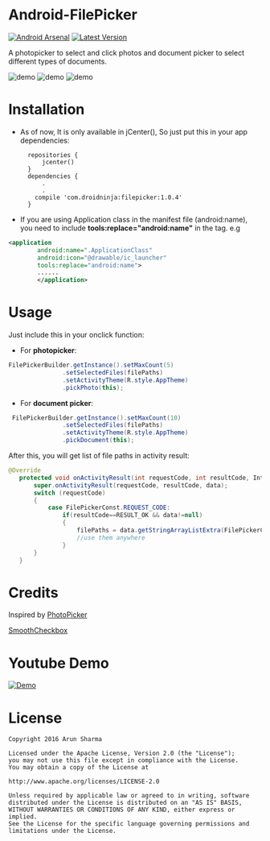 # Android-FilePicker
[![Android Arsenal](https://img.shields.io/badge/Android%20Arsenal-Android--FilePicker-green.svg?style=true)](https://android-arsenal.com/details/1/4044)
 [ ![Latest Version](https://api.bintray.com/packages/droidninja/maven/com.droidninja.filepicker/images/download.svg) ](https://bintray.com/droidninja/maven/com.droidninja.filepicker/_latestVersion)
 
A photopicker to select and click photos and document picker to select different types of documents.

  ![demo](http://i.imgur.com/WxWuJKn.png)
  ![demo](http://i.imgur.com/TDIBxLY.png)
  ![demo](http://i.imgur.com/HrmUEvS.png)

# Installation

* As of now, It is only available in jCenter(), So just put this in your app dependencies:

        repositories {
		    jcenter()
		}
    	dependencies {
	    	.
		    .
	      compile 'com.droidninja:filepicker:1.0.4'
    	}



* If you are using Application class in the manifest file (android:name), you need to include **tools:replace="android:name"** in the <application> tag. e.g
```xml
<application
        android:name=".ApplicationClass"
        android:icon="@drawable/ic_launcher"
        tools:replace="android:name">
        ......
        </application>
```
  
# Usage
  
  Just include this in your onclick function:
  * For **photopicker**:
 ```java
 FilePickerBuilder.getInstance().setMaxCount(5)
                .setSelectedFiles(filePaths)
                .setActivityTheme(R.style.AppTheme)
                .pickPhoto(this);
 ```
 
  * For **document picker**:
 ```java
  FilePickerBuilder.getInstance().setMaxCount(10)
                .setSelectedFiles(filePaths)
                .setActivityTheme(R.style.AppTheme)
                .pickDocument(this);
 ```
 
 After this, you will get list of file paths in activity result:
 ```java
 @Override
    protected void onActivityResult(int requestCode, int resultCode, Intent data) {
        super.onActivityResult(requestCode, resultCode, data);
        switch (requestCode)
        {
            case FilePickerConst.REQUEST_CODE:
                if(resultCode==RESULT_OK && data!=null)
                {
                    filePaths = data.getStringArrayListExtra(FilePickerConst.KEY_SELECTED_PHOTOS);
                    //use them anywhere
                }
        }
    }
 ```
  
 # Credits
  
  Inspired by [PhotoPicker](https://github.com/donglua/PhotoPicker)
  
  [SmoothCheckbox](https://github.com/andyxialm/SmoothCheckBox)
  
# Youtube Demo

  [![Demo](https://img.youtube.com/vi/r3u2uKjN4Ks/0.jpg)](https://www.youtube.com/watch?v=r3u2uKjN4Ks)

# License
```license
Copyright 2016 Arun Sharma

Licensed under the Apache License, Version 2.0 (the "License");
you may not use this file except in compliance with the License.
You may obtain a copy of the License at

http://www.apache.org/licenses/LICENSE-2.0

Unless required by applicable law or agreed to in writing, software
distributed under the License is distributed on an "AS IS" BASIS,
WITHOUT WARRANTIES OR CONDITIONS OF ANY KIND, either express or implied.
See the License for the specific language governing permissions and
limitations under the License.
```
